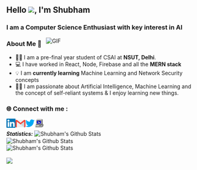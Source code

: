 ## Hello <img src="https://github.com/TheDudeThatCode/TheDudeThatCode/blob/master/Assets/Hi.gif" width="29px">, I'm Shubham
### I am a Computer Science Enthusiast with key interest in AI
<img align="right" alt="GIF" src="https://raw.githubusercontent.com/abhisheknaiidu/abhisheknaiidu/master/code.gif" width=400 />

### About Me 🚀
- 👨‍🎓 I am a pre-final year student of CSAI at **NSUT, Delhi**.
- 💻 I have worked in React, Node, Firebase and all the **MERN stack**
- 💡 I am **currently learning** Machine Learning and Network Security concepts
- 👨‍💻 I am passionate about Artificial Intelligence, Machine Learning and the concept of self-reliant systems & I enjoy learning new things. </br>

### 🌐 Connect with me : 
<a href="https://www.linkedin.com/in/tiwarishubham635/">
  <img align="left" width="24px" src="https://github.com/deut-erium/deut-erium/blob/master/assets/linkedin.svg"  />
</a>
<a href="mailto:tiwarishubham635@gmail.com">
  <img align="left" width="26px" src="https://github.com/deut-erium/deut-erium/blob/master/assets/gmail.svg" />
</a>
<a href="https://twitter.com/tiwarishubham63?t=0F7eGT4anqayfbBXnWmOow&s=08/">
  <img align="left" width="24px" src="https://github.com/deut-erium/deut-erium/blob/master/assets/twitter.svg"  />
</a>

<a href="https://tiwarishubham635.github.io/My-Portfolio-Website/">
  <img align="left" width="24px" src="https://github.com/deut-erium/deut-erium/blob/master/assets/computer.gif"  />
</a>

<br />

***Statistics:***
<img src="https://github-readme-stats.vercel.app/api?username=tiwarishubham635&show_icons=true&hide_border=true&count_private=true&theme=shades-of-purple&icon_color=fad000" alt="Shubham's Github Stats">
<br>
<img align="center" src="https://github-readme-streak-stats.herokuapp.com/?user=tiwarishubham635&count_private=true&theme=shades-of-purple&icon_color=fad000" alt="Shubham's Github Stats" />
<br>
<img align="center"  src="https://github-readme-stats.vercel.app/api/top-langs/?username=tiwarishubham635&count_private=true&theme=shades-of-purple&icon_color=fad000&layout=compact" alt="Shubham's Github Stats" />
<br />
<br />
![](https://komarev.com/ghpvc/?username=tiwarishubham635&color=fad000)
